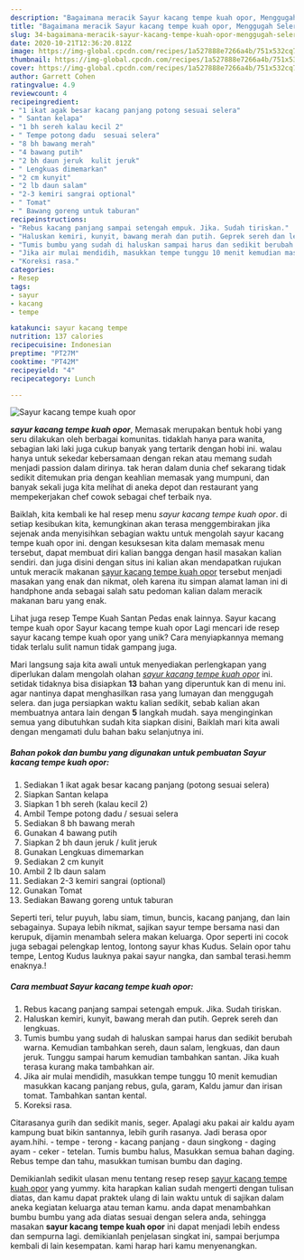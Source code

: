 ```yaml
---
description: "Bagaimana meracik Sayur kacang tempe kuah opor, Menggugah Selera"
title: "Bagaimana meracik Sayur kacang tempe kuah opor, Menggugah Selera"
slug: 34-bagaimana-meracik-sayur-kacang-tempe-kuah-opor-menggugah-selera
date: 2020-10-21T12:36:20.812Z
image: https://img-global.cpcdn.com/recipes/1a527888e7266a4b/751x532cq70/sayur-kacang-tempe-kuah-opor-foto-resep-utama.jpg
thumbnail: https://img-global.cpcdn.com/recipes/1a527888e7266a4b/751x532cq70/sayur-kacang-tempe-kuah-opor-foto-resep-utama.jpg
cover: https://img-global.cpcdn.com/recipes/1a527888e7266a4b/751x532cq70/sayur-kacang-tempe-kuah-opor-foto-resep-utama.jpg
author: Garrett Cohen
ratingvalue: 4.9
reviewcount: 4
recipeingredient:
- "1 ikat agak besar kacang panjang potong sesuai selera"
- " Santan kelapa"
- "1 bh sereh kalau kecil 2"
- " Tempe potong dadu  sesuai selera"
- "8 bh bawang merah"
- "4 bawang putih"
- "2 bh daun jeruk  kulit jeruk"
- " Lengkuas dimemarkan"
- "2 cm kunyit"
- "2 lb daun salam"
- "2-3 kemiri sangrai optional"
- " Tomat"
- " Bawang goreng untuk taburan"
recipeinstructions:
- "Rebus kacang panjang sampai setengah empuk. Jika. Sudah tiriskan."
- "Haluskan kemiri, kunyit, bawang merah dan putih. Geprek sereh dan lengkuas."
- "Tumis bumbu yang sudah di haluskan sampai harus dan sedikit berubah warna. Kemudian tambahkan sereh, daun salam, lengkuas, dan daun jeruk. Tunggu sampai harum kemudian tambahkan santan. Jika kuah terasa kurang maka tambahkan air."
- "Jika air mulai mendidih, masukkan tempe tunggu 10 menit kemudian masukkan kacang panjang rebus, gula, garam, Kaldu jamur dan irisan tomat. Tambahkan santan kental."
- "Koreksi rasa."
categories:
- Resep
tags:
- sayur
- kacang
- tempe

katakunci: sayur kacang tempe 
nutrition: 137 calories
recipecuisine: Indonesian
preptime: "PT27M"
cooktime: "PT42M"
recipeyield: "4"
recipecategory: Lunch

---
```



![Sayur kacang tempe kuah opor](https://img-global.cpcdn.com/recipes/1a527888e7266a4b/751x532cq70/sayur-kacang-tempe-kuah-opor-foto-resep-utama.jpg)

<b><i>sayur kacang tempe kuah opor</i></b>, Memasak merupakan bentuk hobi yang seru dilakukan oleh berbagai komunitas. tidaklah hanya para wanita, sebagian laki laki juga cukup banyak yang tertarik dengan hobi ini. walau hanya untuk sekedar kebersamaan dengan rekan atau memang sudah menjadi passion dalam dirinya. tak heran dalam dunia chef sekarang tidak sedikit ditemukan pria dengan keahlian memasak yang mumpuni, dan banyak sekali juga kita melihat di aneka depot dan restaurant yang mempekerjakan chef cowok sebagai chef terbaik nya.

Baiklah, kita kembali ke hal resep menu <i>sayur kacang tempe kuah opor</i>. di setiap kesibukan kita, kemungkinan akan terasa menggembirakan jika sejenak anda menyisihkan sebagian waktu untuk mengolah sayur kacang tempe kuah opor ini. dengan kesuksesan kita dalam memasak menu tersebut, dapat membuat diri kalian bangga dengan hasil masakan kalian sendiri. dan juga disini dengan situs ini kalian akan mendapatkan rujukan untuk meracik makanan <u>sayur kacang tempe kuah opor</u> tersebut menjadi masakan yang enak dan nikmat, oleh karena itu simpan alamat laman ini di handphone anda sebagai salah satu pedoman kalian dalam meracik makanan baru yang enak.

Lihat juga resep Tempe Kuah Santan Pedas enak lainnya. Sayur kacang tempe kuah opor Sayur kacang tempe kuah opor Lagi mencari ide resep sayur kacang tempe kuah opor yang unik? Cara menyiapkannya memang tidak terlalu sulit namun tidak gampang juga.


Mari langsung saja kita awali untuk menyediakan perlengkapan yang diperlukan dalam mengolah olahan <u><i>sayur kacang tempe kuah opor</i></u> ini. setidak tidaknya bisa disiapkan <b>13</b> bahan yang diperuntuk kan di menu ini. agar nantinya dapat menghasilkan rasa yang lumayan dan menggugah selera. dan juga persiapkan waktu kalian sedikit, sebab kalian akan membuatnya antara lain dengan <b>5</b> langkah mudah. saya menginginkan semua yang dibutuhkan sudah kita siapkan disini, Baiklah mari kita awali dengan mengamati dulu bahan baku selanjutnya ini.

<!--inarticleads1-->

##### Bahan pokok dan bumbu yang digunakan untuk pembuatan Sayur kacang tempe kuah opor:

1. Sediakan 1 ikat agak besar kacang panjang (potong sesuai selera)
1. Siapkan  Santan kelapa
1. Siapkan 1 bh sereh (kalau kecil 2)
1. Ambil  Tempe potong dadu / sesuai selera
1. Sediakan 8 bh bawang merah
1. Gunakan 4 bawang putih
1. Siapkan 2 bh daun jeruk / kulit jeruk
1. Gunakan  Lengkuas dimemarkan
1. Sediakan 2 cm kunyit
1. Ambil 2 lb daun salam
1. Sediakan 2-3 kemiri sangrai (optional)
1. Gunakan  Tomat
1. Sediakan  Bawang goreng untuk taburan


Seperti teri, telur puyuh, labu siam, timun, buncis, kacang panjang, dan lain sebagainya. Supaya lebih nikmat, sajikan sayur tempe bersama nasi dan kerupuk, dijamin menambah selera makan keluarga. Opor seperti ini cocok juga sebagai pelengkap lentog, lontong sayur khas Kudus. Selain opor tahu tempe, Lentog Kudus lauknya pakai sayur nangka, dan sambal terasi.hemm enaknya.! 

<!--inarticleads2-->

##### Cara membuat Sayur kacang tempe kuah opor:

1. Rebus kacang panjang sampai setengah empuk. Jika. Sudah tiriskan.
1. Haluskan kemiri, kunyit, bawang merah dan putih. Geprek sereh dan lengkuas.
1. Tumis bumbu yang sudah di haluskan sampai harus dan sedikit berubah warna. Kemudian tambahkan sereh, daun salam, lengkuas, dan daun jeruk. Tunggu sampai harum kemudian tambahkan santan. Jika kuah terasa kurang maka tambahkan air.
1. Jika air mulai mendidih, masukkan tempe tunggu 10 menit kemudian masukkan kacang panjang rebus, gula, garam, Kaldu jamur dan irisan tomat. Tambahkan santan kental.
1. Koreksi rasa.


Citarasanya gurih dan sedikit manis, seger. Apalagi aku pakai air kaldu ayam kampung buat bikin santannya, lebih gurih rasanya. Jadi berasa opor ayam.hihi. - tempe - terong - kacang panjang - daun singkong - daging ayam - ceker - tetelan. Tumis bumbu halus, Masukkan semua bahan daging. Rebus tempe dan tahu, masukkan tumisan bumbu dan daging. 

Demikianlah sedikit ulasan menu tentang resep resep <u>sayur kacang tempe kuah opor</u> yang yummy. kita harapkan kalian sudah mengerti dengan tulisan diatas, dan kamu dapat praktek ulang di lain waktu untuk di sajikan dalam aneka kegiatan keluarga atau teman kamu. anda dapat menambahkan bumbu bumbu yang ada diatas sesuai dengan selera anda, sehingga masakan <b>sayur kacang tempe kuah opor</b> ini dapat menjadi lebih endess dan sempurna lagi. demikianlah penjelasan singkat ini, sampai berjumpa kembali di lain kesempatan. kami harap hari kamu menyenangkan.
